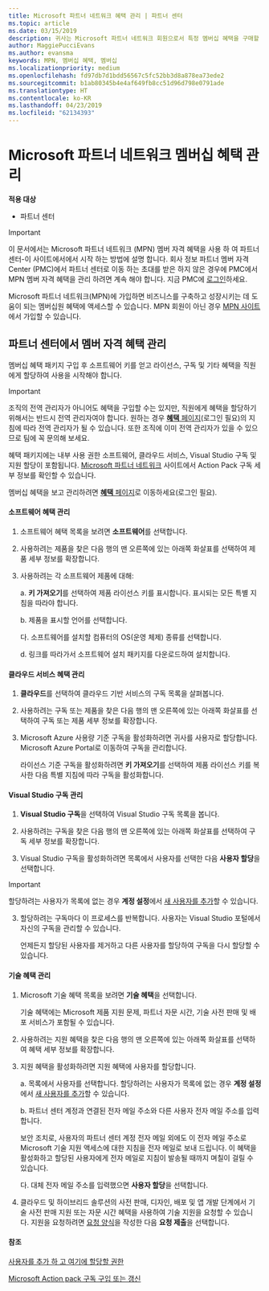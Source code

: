```yaml
---
title: Microsoft 파트너 네트워크 혜택 관리 | 파트너 센터
ms.topic: article
ms.date: 03/15/2019
description: 귀사는 Microsoft 파트너 네트워크 회원으로서 특정 멤버십 혜택을 구매할 자격이 있습니다. 활성화 하 고 파트너 센터에서 멤버 자격 혜택을 관리 하는 방법에 설명 합니다.
author: MaggiePucciEvans
ms.author: evansma
keywords: MPN, 멤버십 혜택, 멤버십
ms.localizationpriority: medium
ms.openlocfilehash: fd97db7d1bdd56567c5fc52bb3d8a878ea73ede2
ms.sourcegitcommit: b1ab80345b4e4af649fb8cc51d96d798e0791ade
ms.translationtype: HT
ms.contentlocale: ko-KR
ms.lasthandoff: 04/23/2019
ms.locfileid: "62134393"
---
```

# <a name="manage-your-microsoft-partner-network-membership-benefits"></a>Microsoft 파트너 네트워크 멤버십 혜택 관리

**적용 대상**

-  파트너 센터

>[!IMPORTANT]
>이 문서에서는 Microsoft 파트너 네트워크 (MPN) 멤버 자격 혜택을 사용 하 여 파트너 센터-이 사이트에서에서 시작 하는 방법에 설명 합니다. 회사 정보 파트너 멤버 자격 Center (PMC)에서 파트너 센터로 이동 하는 초대를 받은 하지 않은 경우에 PMC에서 MPN 멤버 자격 혜택을 관리 하려면 계속 해야 합니다. 지금 PMC에 [로그인](https://partner.microsoft.com/_login?authType=OpenIdConnect)하세요.   

Microsoft 파트너 네트워크(MPN)에 가입하면 비즈니스를 구축하고 성장시키는 데 도움이 되는 멤버십원 혜택에 액세스할 수 있습니다. MPN 회원이 아닌 경우 [MPN 사이트](https://partner.microsoft.com/membership)에서 가입할 수 있습니다.


## <a name="manage-your-membership-benefits-in-the-partner-center"></a>파트너 센터에서 멤버 자격 혜택 관리

멤버십 혜택 패키지 구입 후 소프트웨어 키를 얻고 라이선스, 구독 및 기타 혜택을 직원에게 할당하여 사용을 시작해야 합니다. 

>[!IMPORTANT]
>조직의 전역 관리자가 아니어도 혜택을 구입할 수는 있지만, 직원에게 혜택을 할당하기 위해서는 반드시 전역 관리자여야 합니다.  원하는 경우 [**혜택** 페이지](https://partnercenter.microsoft.com/pcv/partnership/benefits)(로그인 필요)의 지침에 따라 전역 관리자가 될 수 있습니다. 또한 조직에 이미 전역 관리자가 있을 수 있으므로 팀에 꼭 문의해 보세요.

혜택 패키지에는 내부 사용 권한 소프트웨어, 클라우드 서비스, Visual Studio 구독 및 지원 할당이 포함됩니다. [Microsoft 파트너 네트워크](https://partner.microsoft.com/membership/internal-use-software) 사이트에서 Action Pack 구독 세부 정보를 확인할 수 있습니다.  

멤버십 혜택을 보고 관리하려면 [**혜택** 페이지](https://partnercenter.microsoft.com/pcv/partnership/benefits)로 이동하세요(로그인 필요).

#### <a name="manage-software-benefits"></a>소프트웨어 혜택 관리

1.  소프트웨어 혜택 목록을 보려면 **소프트웨어**를 선택합니다. 

2.  사용하려는 제품을 찾은 다음 행의 맨 오른쪽에 있는 아래쪽 화살표를 선택하여 제품 세부 정보를 확장합니다. 

3. 사용하려는 각 소프트웨어 제품에 대해:

    a. **키 가져오기**를 선택하여 제품 라이선스 키를 표시합니다. 표시되는 모든 특별 지침을 따라야 합니다.

    b. 제품을 표시할 언어를 선택합니다.

    다. 소프트웨어를 설치할 컴퓨터의 OS(운영 체제) 종류를 선택합니다.

    d. 링크를 따라가서 소프트웨어 설치 패키지를 다운로드하여 설치합니다.


#### <a name="manage-cloud-services-benefits"></a>클라우드 서비스 혜택 관리

1. **클라우드**를 선택하여 클라우드 기반 서비스의 구독 목록을 살펴봅니다.

2. 사용하려는 구독 또는 제품을 찾은 다음 행의 맨 오른쪽에 있는 아래쪽 화살표를 선택하여 구독 또는 제품 세부 정보를 확장합니다. 

3. Microsoft Azure 사용량 기준 구독을 활성화하려면 귀사를 사용자로 할당합니다. Microsoft Azure Portal로 이동하여 구독을 관리합니다.

    라이선스 기준 구독을 활성화하려면 **키 가져오기**를 선택하여 제품 라이선스 키를 복사한 다음 특별 지침에 따라 구독을 활성화합니다.  


#### <a name="manage-visual-studio-subscriptions"></a>Visual Studio 구독 관리

1. **Visual Studio 구독**을 선택하여 Visual Studio 구독 목록을 봅니다. 

2. 사용하려는 구독을 찾은 다음 행의 맨 오른쪽에 있는 아래쪽 화살표를 선택하여 구독 세부 정보를 확장합니다. 

3. Visual Studio 구독을 활성화하려면 목록에서 사용자를 선택한 다음 **사용자 할당**을 선택합니다. 

> [!IMPORTANT]  
> 할당하려는 사용자가 목록에 없는 경우 **계정 설정**에서 [새 사용자를 추가](create-user-accounts-and-set-permissions.md)할 수 있습니다.

3. 할당하려는 구독마다 이 프로세스를 반복합니다. 사용자는 Visual Studio 포털에서 자신의 구독을 관리할 수 있습니다. 

    언제든지 할당된 사용자를 제거하고 다른 사용자를 할당하여 구독을 다시 할당할 수 있습니다. 

#### <a name="manage-technical-benefits"></a>기술 혜택 관리

1. Microsoft 기술 혜택 목록을 보려면 **기술 혜택**을 선택합니다.

    기술 혜택에는 Microsoft 제품 지원 문제, 파트너 자문 시간, 기술 사전 판매 및 배포 서비스가 포함될 수 있습니다.   

2. 사용하려는 지원 혜택을 찾은 다음 행의 맨 오른쪽에 있는 아래쪽 화살표를 선택하여 혜택 세부 정보를 확장합니다. 

3. 지원 혜택을 활성화하려면 지원 혜택에 사용자를 할당합니다. 
   
    a.  목록에서 사용자를 선택합니다. 할당하려는 사용자가 목록에 없는 경우 **계정 설정**에서 [새 사용자를 추가](create-user-accounts-and-set-permissions.md)할 수 있습니다.

    b.  파트너 센터 계정과 연결된 전자 메일 주소와 다른 사용자 전자 메일 주소를 입력합니다. 
    
    보안 조치로, 사용자의 파트너 센터 계정 전자 메일 외에도 이 전자 메일 주소로 Microsoft 기술 지원 액세스에 대한 지침을 전자 메일로 보내 드립니다. 이 혜택을 활성화하고 할당된 사용자에게 전자 메일로 지침이 발송될 때까지 며칠이 걸릴 수 있습니다.    
    
    다.  대체 전자 메일 주소를 입력했으면 **사용자 할당**을 선택합니다. 

4. 클라우드 및 하이브리드 솔루션의 사전 판매, 디자인, 배포 및 앱 개발 단계에서 기술 사전 판매 지원 또는 자문 시간 혜택을 사용하여 기술 지원을 요청할 수 있습니다. 지원을 요청하려면 [요청 양식](https://partnercenter.microsoft.com/pcv/partnership/benefits/createadvisoryhoursservicerequest
)을 작성한 다음 **요청 제출**을 선택합니다.


#### <a name="see-also"></a>참조

[사용자를 추가 하 고 여기에 할당할 권한](create-user-accounts-and-set-permissions.md)

[Microsoft Action pack 구독 구입 또는 갱신](mpn-get-action-pack.md)


